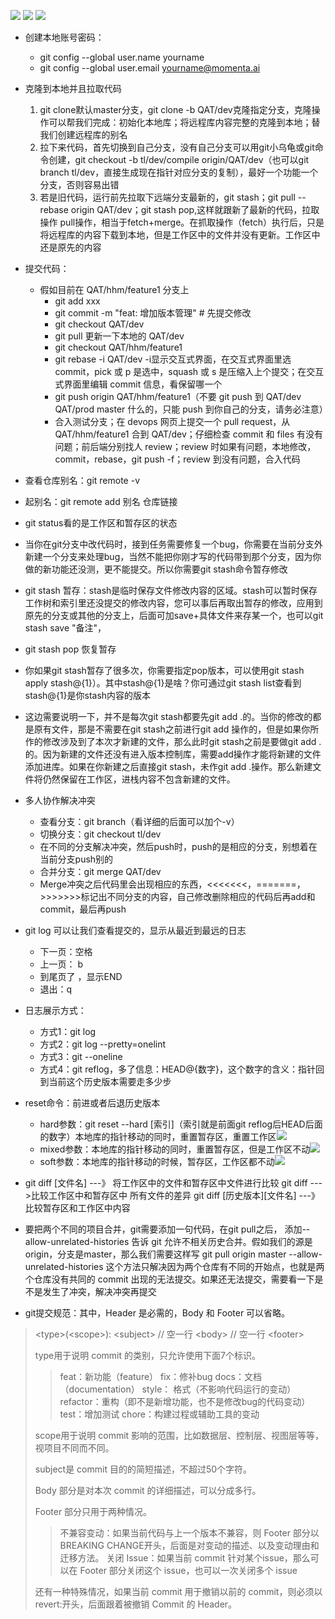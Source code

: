 ![](./Git/1.png) ![](./Git/2.png) ![](./Git/3.png)

* 创建本地账号密码：
  * git config --global user.name yourname
  * git config --global user.email [yourname@momenta.ai](mailto:yourname@momenta.ai)

* 克隆到本地并且拉取代码
  1. git clone默认master分支，git clone -b QAT/dev克隆指定分支，克隆操作可以帮我们完成：初始化本地库；将远程库内容完整的克隆到本地；替我们创建远程库的别名
  2. 拉下来代码，首先切换到自己分支，没有自己分支可以用git小乌龟或git命令创建，git checkout -b tl/dev/compile origin/QAT/dev（也可以git branch tl/dev，直接生成现在指针对应分支的复制），最好一个功能一个分支，否则容易出错
  3. 若是旧代码，运行前先拉取下远端分支最新的，git stash；git pull --rebase origin QAT/dev；git stash pop,这样就跟新了最新的代码，拉取操作 pull操作，相当于fetch+merge。在抓取操作（fetch）执行后，只是将远程库的内容下载到本地，但是工作区中的文件并没有更新。工作区中还是原先的内容 

* 提交代码：
  * 假如目前在 QAT/hhm/feature1 分支上
    * git add xxx
    * git commit -m "feat: 增加版本管理"  # 先提交修改
    * git checkout QAT/dev
    * git pull  更新一下本地的 QAT/dev
    * git checkout QAT/hhm/feature1
    * git rebase -i QAT/dev         -i显示交互式界面，在交互式界面里选 commit，pick 或 p 是选中，squash 或 s 是压缩入上个提交；在交互式界面里编辑 commit 信息，看保留哪一个
    * git push origin QAT/hhm/feature1（不要 git push 到 QAT/dev  QAT/prod master 什么的，只能 push 到你自己的分支，请务必注意）
    * 合入测试分支；在 devops 网页上提交一个 pull request，从 QAT/hhm/feature1 合到 QAT/dev；仔细检查 commit 和 files 有没有问题；前后端分别找人 review；review 时如果有问题，本地修改，commit，rebase，git push -f；review 到没有问题，合入代码

* 查看仓库别名：git remote -v
* 起别名：git remote add 别名 仓库链接

* git status看的是工作区和暂存区的状态

* 当你在git分支中改代码时，接到任务需要修复一个bug，你需要在当前分支外新建一个分支来处理bug，当然不能把你刚才写的代码带到那个分支，因为你做的新功能还没测，更不能提交。所以你需要git stash命令暂存修改

* git stash 暂存：stash是临时保存文件修改内容的区域。stash可以暂时保存工作树和索引里还没提交的修改内容，您可以事后再取出暂存的修改，应用到原先的分支或其他的分支上，后面可加save+具体文件来存某一个，也可以git stash save "备注"，

* git stash pop 恢复暂存

* 你如果git stash暂存了很多次，你需要指定pop版本，可以使用git stash apply stash@{1}）。其中stash@{1}是啥？你可通过git stash list查看到stash@{1}是你stash内容的版本

* 这边需要说明一下，并不是每次git stash都要先git add .的。当你的修改的都是原有文件，那是不需要在git stash之前进行git add 操作的，但是如果你所作的修改涉及到了本次才新建的文件，那么此时git stash之前是要做git add .的。因为新建的文件还没有进入版本控制库，需要add操作才能将新建的文件添加进库。如果在你新建之后直接git stash，未作git add .操作。那么新建文件将仍然保留在工作区，进栈内容不包含新建的文件。

* 多人协作解决冲突
  * 查看分支：git branch（看详细的后面可以加个-v）
  * 切换分支：git checkout tl/dev
  * 在不同的分支解决冲突，然后push时，push的是相应的分支，别想着在当前分支push别的
  * 合并分支：git merge QAT/dev
  * Merge冲突之后代码里会出现相应的东西，<<<<<<<，=======，>>>>>>>标记出不同分支的内容，自己修改删除相应的代码后再add和commit，最后再push

* git log 可以让我们查看提交的，显示从最近到最远的日志
  * 下一页：空格
  * 上一页： b
  * 到尾页了 ，显示END
  * 退出：q

* 日志展示方式：
  * 方式1：git log 
  * 方式2：git log --pretty=onelint
  * 方式3：git --oneline
  * 方式4：git reflog，多了信息：HEAD@{数字}，这个数字的含义：指针回到当前这个历史版本需要走多少步

* reset命令：前进或者后退历史版本
  * hard参数：git reset --hard [索引]（索引就是前面git reflog后HEAD后面的数字）本地库的指针移动的同时，重置暂存区，重置工作区![](./Git/4.png)
  * mixed参数：本地库的指针移动的同时，重置暂存区，但是工作区不动![](./Git/5.png)
  * soft参数：本地库的指针移动的时候，暂存区，工作区都不动![](./Git/6.png)

* git diff [文件名]   ---》   将工作区中的文件和暂存区中文件进行比较
  git diff --->比较工作区中和暂存区中 所有文件的差异
  git diff [历史版本][文件名]   ---》比较暂存区和工作区中内容

* 要把两个不同的项目合并，git需要添加一句代码，在git pull之后， 添加--allow-unrelated-histories  告诉 git 允许不相关历史合并。假如我们的源是origin，分支是master，那么我们需要这样写 git pull origin master --allow-unrelated-histories  这个方法只解决因为两个仓库有不同的开始点，也就是两个仓库没有共同的 commit 出现的无法提交。如果还无法提交，需要看一下是不是发生了冲突，解决冲突再提交

* git提交规范：其中，Header 是必需的，Body 和 Footer 可以省略。
 > \<type\>(\<scope\>): \<subject\>
 > // 空一行
 > \<body\>
 > // 空一行
 > \<footer\>
 > 
 > type用于说明 commit 的类别，只允许使用下面7个标识。
 > > feat：新功能（feature）
 > > fix：修补bug
 > > docs：文档（documentation）
 > > style： 格式（不影响代码运行的变动）
 > > refactor：重构（即不是新增功能，也不是修改bug的代码变动）
 > > test：增加测试
 > > chore：构建过程或辅助工具的变动
 > 
 > scope用于说明 commit 影响的范围，比如数据层、控制层、视图层等等，视项目不同而不同。
 > 
 > subject是 commit 目的的简短描述，不超过50个字符。
 > 
 > Body 部分是对本次 commit 的详细描述，可以分成多行。
 > 
 > Footer 部分只用于两种情况。
 > > 不兼容变动：如果当前代码与上一个版本不兼容，则 Footer 部分以BREAKING CHANGE开头，后面是对变动的描述、以及变动理由和迁移方法。
 > > 关闭 Issue：如果当前 commit 针对某个issue，那么可以在 Footer 部分关闭这个 issue，也可以一次关闭多个 issue
 > 
 > 还有一种特殊情况，如果当前 commit 用于撤销以前的 commit，则必须以revert:开头，后面跟着被撤销 Commit 的 Header。

